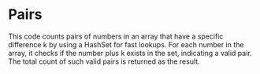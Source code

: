 # Pairs

This code counts pairs of numbers in an array that have a specific difference k by using a HashSet for fast lookups. For each number in the array, it checks if the number plus k exists in the set, indicating a valid pair. The total count of such valid pairs is returned as the result.
